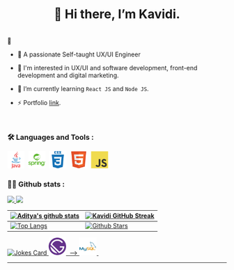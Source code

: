 <h1 align="center">
👋 Hi there, I’m Kavidi.
</h1>

<br>
👀 
  
- 🌱 A passionate Self-taught UX/UI Engineer
  
- 👯 I'm interested in UX/UI and software development, front-end development and digital marketing.
  
- 💬 I’m currently learning `React JS` and `Node JS`.
  
- ⚡ Portfolio [link](https://kavididesilv.webflow.io/).
<br>

<!-- I’m looking to collaborate on t
- 📫 How to reach me ... -->

<!---
KavidiDeSilva/KavidiDeSilva is a ✨ special ✨ repository because its `README.md` (this file) appears on your GitHub profile.
You can click the Preview link to take a look at your changes.
--->


### :hammer_and_wrench: Languages and Tools :
<div>
  <img src="https://github.com/devicons/devicon/blob/master/icons/java/java-original-wordmark.svg" title="Java" alt="Java" width="40" height="40"/>&nbsp;
<!--   <img src="https://github.com/devicons/devicon/blob/master/icons/react/react-original-wordmark.svg" title="React" alt="React" width="40" height="40"/>&nbsp; -->
  <img src="https://github.com/devicons/devicon/blob/master/icons/spring/spring-original-wordmark.svg" title="Spring" alt="Spring" width="40" height="40"/>&nbsp;
<!--   <img src="https://github.com/devicons/devicon/blob/master/icons/materialui/materialui-original.svg" title="Material UI" alt="Material UI" width="40" height="40"/>&nbsp;
  <img src="https://github.com/devicons/devicon/blob/master/icons/flutter/flutter-original.svg" title="Flutter" alt="Flutter" width="40" height="40"/>&nbsp;
  <img src="https://github.com/devicons/devicon/blob/master/icons/redux/redux-original.svg" title="Redux" alt="Redux " width="40" height="40"/>&nbsp; -->
  <img src="https://github.com/devicons/devicon/blob/master/icons/css3/css3-plain-wordmark.svg"  title="CSS3" alt="CSS" width="40" height="40"/>&nbsp;
  <img src="https://github.com/devicons/devicon/blob/master/icons/html5/html5-original.svg" title="HTML5" alt="HTML" width="40" height="40"/>&nbsp;
  <img src="https://github.com/devicons/devicon/blob/master/icons/javascript/javascript-original.svg" title="JavaScript" alt="JavaScript" width="40" height="40"/>&nbsp;
<!--   <img src="https://github.com/devicons/devicon/blob/master/icons/firebase/firebase-plain-wordmark.svg" title="Firebase" alt="Firebase" width="40" height="40"/>&nbsp;-->

<br>
  
### :student: Github stats :
<div align-content: space-between;>
  <a href="https://github.com/KavidiDeSilva">
  <img height="180em" src="https://github-readme-stats.vercel.app/api?username=KavidiDeSilva&show_icons=true&theme=dark&include_all_commits=true&count_private=true"/>
  <img height="180em" src="https://github-readme-stats.vercel.app/api/top-langs/?username=KavidiDeSilva&layout=compact&langs_count=7&theme=dark"/>
</div>
  
  

| ![Aditya's github stats](https://github-readme-stats.vercel.app/api?username=KavidiDeSilva&show_icons=true&theme=tokyonight) | ![Kavidi GitHub Streak](https://github-readme-streak-stats.herokuapp.com/?user=KavidiDeSilva&theme=tokyonight) |
| --- | --- |
| ![Top Langs](https://github-readme-stats.vercel.app/api/top-langs/?username=KavidiDeSilva&theme=tokyonight) | ![Github Stars](https://github-readme-stats.vercel.app/api?username=KavidiDeSilva&show_icons=true&locale=en&count_private=true&hide_rank=true&custom_title=My%20GitHub%20Stats&disable_animations=true&theme=tokyonight) |

![Jokes Card](https://readme-jokes.vercel.app/api?theme=tokyonight)
  <img src="https://github.com/devicons/devicon/blob/master/icons/gatsby/gatsby-original.svg" title="Gatsby"  alt="Gatsby" width="40" height="40"/>&nbsp; -->
  <img src="https://github.com/devicons/devicon/blob/master/icons/mysql/mysql-original-wordmark.svg" title="MySQL"  alt="MySQL" width="40" height="40"/>&nbsp;
<!--   <img src="https://github.com/devicons/devicon/blob/master/icons/nodejs/nodejs-original-wordmark.svg" title="NodeJS" alt="NodeJS" width="40" height="40"/>&nbsp;
  <img src="https://github.com/devicons/devicon/blob/master/icons/amazonwebservices/amazonwebservices-plain-wordmark.svg" title="AWS" alt="AWS" width="40" height="40"/>&nbsp; -->
<!--   <img src="https://github.com/devicons/devicon/blob/master/icons/git/git-original-wordmark.svg" title="Git" **alt="Git" width="40" height="40"/> -->
</div>

---


